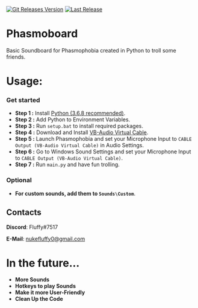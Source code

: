 [![Git Releases Version](https://img.shields.io/github/release/NuKeFluffy/Phasmoboard.svg)](https://github.com/NuKeFluffy/Phasmoboard/releases)
[![Last Release](https://img.shields.io/github/release-date/NuKeFluffy/Phasmoboard.svg?logo=Phasmoboard)](https://github.com/NuKeFluffy/Phasmoboard/releases)

# Phasmoboard
Basic Soundboard for Phasmophobia created in Python to troll some friends.

# Usage:
### Get started
- **Step 1 :** Install [Python (3.6.8 recommended)](https://www.python.org/downloads/release/python-386/).
- **Step 2 :** Add Python to Environment Variables.
- **Step 3 :** Run `setup.bat` to install required packages.
- **Step 4 :** Download and Install [VB-Audio Virtual Cable](https://vb-audio.com/Cable/index.htm).
- **Step 5 :** Launch Phasmophobia and set your Microphone Input to `CABLE Output (VB-Audio Virtual Cable)` in Audio Settings.
- **Step 6 :** Go to Windows Sound Settings and set your Microphone Input to `CABLE Output (VB-Audio Virtual Cable)`.
- **Step 7 :** Run `main.py` and have fun trolling.

### Optional
- **For custom sounds, add them to `Sounds\Custom`**.

## Contacts
**Discord**: Fluffy#7517

**E-Mail**: nukefluffy0@gmail.com

# In the future...
- **More Sounds**
- **Hotkeys to play Sounds**
- **Make it more User-Friendly**
- **Clean Up the Code**
